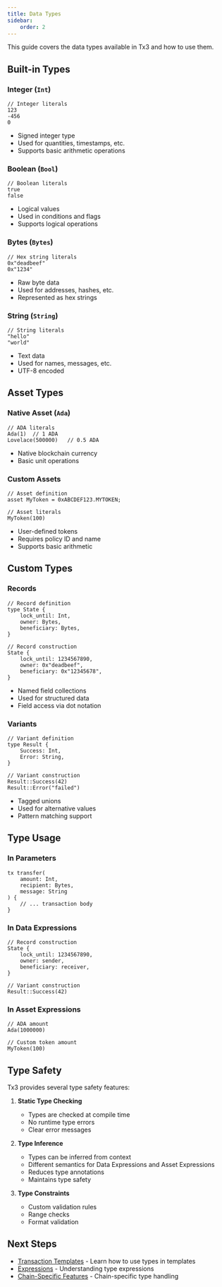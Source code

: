 ```yaml
---
title: Data Types
sidebar:
    order: 2
---
```


This guide covers the data types available in Tx3 and how to use them.

## Built-in Types

### Integer (`Int`)
```tx3
// Integer literals
123
-456
0
```
- Signed integer type
- Used for quantities, timestamps, etc.
- Supports basic arithmetic operations

### Boolean (`Bool`)
```tx3
// Boolean literals
true
false
```
- Logical values
- Used in conditions and flags
- Supports logical operations

### Bytes (`Bytes`)
```tx3
// Hex string literals
0x"deadbeef"
0x"1234"
```
- Raw byte data
- Used for addresses, hashes, etc.
- Represented as hex strings

### String (`String`)
```tx3
// String literals
"hello"
"world"
```
- Text data
- Used for names, messages, etc.
- UTF-8 encoded

## Asset Types

### Native Asset (`Ada`)
```tx3
// ADA literals
Ada(1)  // 1 ADA
Lovelace(500000)   // 0.5 ADA
```
- Native blockchain currency
- Basic unit operations

### Custom Assets
```tx3
// Asset definition
asset MyToken = 0xABCDEF123.MYTOKEN;

// Asset literals
MyToken(100)
```
- User-defined tokens
- Requires policy ID and name
- Supports basic arithmetic

## Custom Types

### Records
```tx3
// Record definition
type State {
    lock_until: Int,
    owner: Bytes,
    beneficiary: Bytes,
}

// Record construction
State {
    lock_until: 1234567890,
    owner: 0x"deadbeef",
    beneficiary: 0x"12345678",
}
```
- Named field collections
- Used for structured data
- Field access via dot notation

### Variants
```tx3
// Variant definition
type Result {
    Success: Int,
    Error: String,
}

// Variant construction
Result::Success(42)
Result::Error("failed")
```
- Tagged unions
- Used for alternative values
- Pattern matching support

## Type Usage

### In Parameters
```tx3
tx transfer(
    amount: Int,
    recipient: Bytes,
    message: String
) {
    // ... transaction body
}
```

### In Data Expressions
```tx3
// Record construction
State {
    lock_until: 1234567890,
    owner: sender,
    beneficiary: receiver,
}

// Variant construction
Result::Success(42)
```

### In Asset Expressions
```tx3
// ADA amount
Ada(1000000)

// Custom token amount
MyToken(100)
```

## Type Safety

Tx3 provides several type safety features:

1. **Static Type Checking**
   - Types are checked at compile time
   - No runtime type errors
   - Clear error messages

2. **Type Inference**
   - Types can be inferred from context
   - Different semantics for Data Expressions and Asset Expressions
   - Reduces type annotations
   - Maintains type safety

3. **Type Constraints**
   - Custom validation rules
   - Range checks
   - Format validation

## Next Steps

- [Transaction Templates](./txs) - Learn how to use types in templates
- [Expressions](./data) - Understanding type expressions
- [Chain-Specific Features](./chain-specific) - Chain-specific type handling 